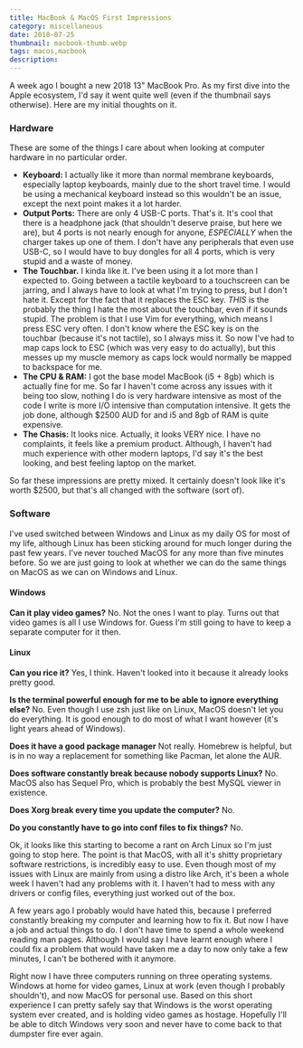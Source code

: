 ```yaml
---
title: MacBook & MacOS First Impressions
category: miscellaneous
date: 2018-07-25
thumbnail: macbook-thumb.webp
tags: macos,macbook
description:
---
```


A week ago I bought a new 2018 13" MacBook Pro. As my first dive into the Apple ecosystem, I'd say it went quite well (even if the thumbnail says otherwise). Here are my initial thoughts on it.

### Hardware

These are some of the things I care about when looking at computer hardware in no particular order.

* **Keyboard:** I actually like it more than normal membrane keyboards, especially laptop keyboards, mainly due to the short travel time. I would be using a mechanical keyboard instead so this wouldn't be an issue, except the next point makes it a lot harder.
* **Output Ports:** There are only 4 USB-C ports. That's it. It's cool that there is a headphone jack (that shouldn't deserve praise, but here we are), but 4 ports is not nearly enough for anyone, *ESPECIALLY* when the charger takes up one of them. I don't have any peripherals that even use USB-C, so I would have to buy dongles for all 4 ports, which is very stupid and a waste of money.
* **The Touchbar.** I kinda like it. I've been using it a lot more than I expected to. Going between a tactile keyboard to a touchscreen can be jarring, and I always have to look at what I'm trying to press, but I don't hate it. Except for the fact that it replaces the ESC key. *THIS* is the probably the thing I hate the most about the touchbar, even if it sounds stupid. The problem is that I use Vim for everything, which means I press ESC very often. I don't know where the ESC key is on the touchbar (because it's not tactile), so I always miss it. So now I've had to map caps lock to ESC (which was very easy to do actually), but this messes up my muscle memory as caps lock would normally be mapped to backspace for me.
* **The CPU & RAM:** I got the base model MacBook (i5 + 8gb) which is actually fine for me. So far I haven't come across any issues with it being too slow, nothing I do is very hardware intensive as most of the code I write is more I/O intensive than computation intensive. It gets the job done, although $2500 AUD for and i5 and 8gb of RAM is quite expensive.
* **The Chasis:** It looks nice. Actually, it looks VERY nice. I have no complaints, it feels like a premium product. Although, I haven't had much experience with other modern laptops, I'd say it's the best looking, and best feeling laptop on the market.

So far these impressions are pretty mixed. It certainly doesn't look like it's worth $2500, but that's all changed with the software (sort of).

### Software

I've used switched between Windows and Linux as my daily OS for most of my life, although Linux has been sticking around for much longer during the past few years. I've never touched MacOS for any more than five minutes before. So we are just going to look at whether we can do the same things on MacOS as we can on Windows and Linux.

#### Windows

**Can it play video games?**
No. Not the ones I want to play. Turns out that video games is all I use Windows for. Guess I'm still going to have to keep a separate computer for it then.

#### Linux

**Can you rice it?**
Yes, I think. Haven't looked into it because it already looks pretty good.

**Is the terminal powerful enough for me to be able to ignore everything else?**
No. Even though I use zsh just like on Linux, MacOS doesn't let you do everything. It is good enough to do most of what I want however (it's light years ahead of Windows).

**Does it have a good package manager**
Not really. Homebrew is helpful, but is in no way a replacement for something like Pacman, let alone the AUR.

**Does software constantly break because nobody supports Linux?**
No. MacOS also has Sequel Pro, which is probably the best MySQL viewer in existence.

**Does Xorg break every time you update the computer?**
No.

**Do you constantly have to go into conf files to fix things?**
No.

Ok, it looks like this starting to become a rant on Arch Linux so I'm just going to stop here. The point is that MacOS, with all it's shitty proprietary software restrictions, is incredibly easy to use. Even though most of my issues with Linux are mainly from using a distro like Arch, it's been a whole week I haven't had any problems with it. I haven't had to mess with any drivers or config files, everything just worked out of the box.

A few years ago I probably would have hated this, because I preferred constantly breaking my computer and learning how to fix it. But now I have a job and actual things to do. I don't have time to spend a whole weekend reading man pages. Although I would say I have learnt enough where I could fix a problem that would have taken me a day to now only take a few minutes, I can't be bothered with it anymore.

Right now I have three computers running on three operating systems. Windows at home for video games, Linux at work (even though I probably shouldn't), and now MacOS for personal use. Based on this short experience I can pretty safely say that Windows is the worst operating system ever created, and is holding video games as hostage. Hopefully I'll be able to ditch Windows very soon and never have to come back to that dumpster fire ever again.
